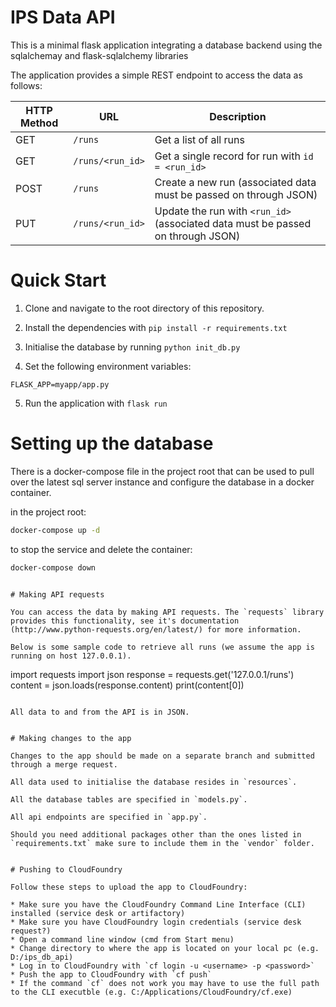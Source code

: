 # IPS Data API

This is a minimal flask application integrating a database backend using the sqlalchemay and flask-sqlalchemy libraries

The application provides a simple REST endpoint to access the data as follows:

|HTTP Method | URL | Description |
|------------|-----|-------------|
| GET | `/runs`| Get a list of all runs |
| GET | `/runs/<run_id>` | Get a single record for run with `id = <run_id>` |
| POST | `/runs` | Create a new run (associated data must be passed on through JSON) |
| PUT | `/runs/<run_id>` | Update the run with `<run_id>` (associated data must be passed on through JSON) |

# Quick Start

1. Clone and navigate to the root directory of this repository.

2. Install the dependencies with `pip install -r requirements.txt`

3. Initialise the database by running `python init_db.py`

4. Set the following environment variables:
```
FLASK_APP=myapp/app.py
```

5. Run the application with `flask run`

# Setting up the database

There is a docker-compose file in the project root that can be used to pull 
over the latest sql server instance and configure the database in a docker container.

in the project root:

```bash
docker-compose up -d
```

to stop the service and delete the container:

```bash
docker-compose down
```

```

# Making API requests

You can access the data by making API requests. The `requests` library provides this functionality, see it's documentation (http://www.python-requests.org/en/latest/) for more information.

Below is some sample code to retrieve all runs (we assume the app is running on host 127.0.0.1).

```
import requests
import json
response = requests.get('127.0.0.1/runs')
content = json.loads(response.content)
print(content[0])
```

All data to and from the API is in JSON.


# Making changes to the app

Changes to the app should be made on a separate branch and submitted through a merge request.

All data used to initialise the database resides in `resources`.

All the database tables are specified in `models.py`.

All api endpoints are specified in `app.py`.

Should you need additional packages other than the ones listed in `requirements.txt` make sure to include them in the `vendor` folder.


# Pushing to CloudFoundry

Follow these steps to upload the app to CloudFoundry:

* Make sure you have the CloudFoundry Command Line Interface (CLI) installed (service desk or artifactory)
* Make sure you have CloudFoundry login credentials (service desk request?)
* Open a command line window (cmd from Start menu)
* Change directory to where the app is located on your local pc (e.g. D:/ips_db_api)
* Log in to CloudFoundry with `cf login -u <username> -p <password>`
* Push the app to CloudFoundry with `cf push`
* If the command `cf` does not work you may have to use the full path to the CLI executble (e.g. C:/Applications/CloudFoundry/cf.exe)